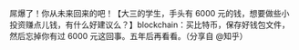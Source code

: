 屌爆了！你从未来回来的吧！【大三的学生，手头有 6000 元的钱，想要做些小投资赚点儿钱，有什么好建议么？】blockchain：买比特币，保存好钱包文件，然后忘掉你有过 6000 元这回事。五年后再看看。（分享自 @知乎）​​​​